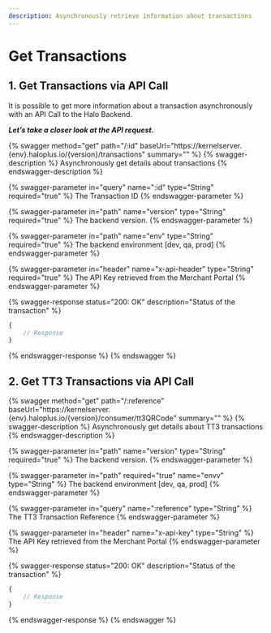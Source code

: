 ```yaml
---
description: Asynchronously retrieve information about transactions
---
```


# Get Transactions

## 1. Get Transactions via API Call

It is possible to get more information about a transaction asynchronously with an API Call to the Halo Backend.

_**Let’s take a closer look at the API request.**_&#x20;

{% swagger method="get" path="/:id" baseUrl="https://kernelserver.{env}.haloplus.io/{version}/transactions" summary="" %}
{% swagger-description %}
Asynchronously get details about transactions
{% endswagger-description %}

{% swagger-parameter in="query" name=":id" type="String" required="true" %}
The Transaction ID
{% endswagger-parameter %}

{% swagger-parameter in="path" name="version" type="String" required="true" %}
The backend version.
{% endswagger-parameter %}

{% swagger-parameter in="path" name="env" type="String" required="true" %}
The backend environment [dev, qa, prod]
{% endswagger-parameter %}

{% swagger-parameter in="header" name="x-api-header" type="String" required="true" %}
The API Key retrieved from the Merchant Portal
{% endswagger-parameter %}

{% swagger-response status="200: OK" description="Status of the transaction" %}
```javascript
{
    // Response
}
```
{% endswagger-response %}
{% endswagger %}

## 2. Get TT3 Transactions via API Call

{% swagger method="get" path="/:reference" baseUrl="https://kernelserver.{env}.haloplus.io/{version}/consumer/tt3QRCode" summary="" %}
{% swagger-description %}
Asynchronously get details about TT3 transactions
{% endswagger-description %}

{% swagger-parameter in="path" name="version" type="String" required="true" %}
The backend version.
{% endswagger-parameter %}

{% swagger-parameter in="path" required="true" name="envv" type="String" %}
The backend environment [dev, qa, prod]
{% endswagger-parameter %}

{% swagger-parameter in="query" name=":reference" type="String" %}
The TT3 Transaction Reference
{% endswagger-parameter %}

{% swagger-parameter in="header" name="x-api-key" type="String" %}
The API Key retrieved from the Merchant Portal
{% endswagger-parameter %}

{% swagger-response status="200: OK" description="Status of the transaction" %}
```javascript
{
    // Response
}
```
{% endswagger-response %}
{% endswagger %}
